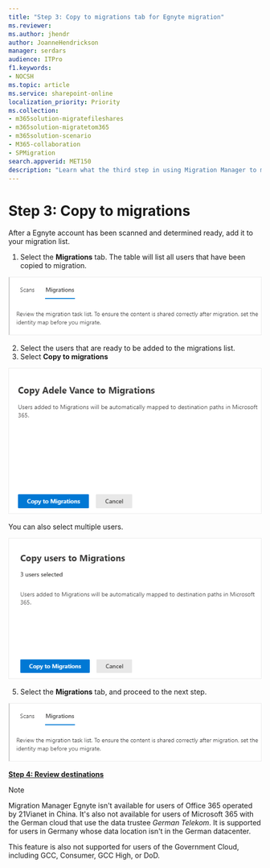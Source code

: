 ```yaml
---
title: "Step 3: Copy to migrations tab for Egnyte migration"
ms.reviewer: 
ms.author: jhendr
author: JoanneHendrickson
manager: serdars
audience: ITPro
f1.keywords:
- NOCSH
ms.topic: article
ms.service: sharepoint-online
localization_priority: Priority
ms.collection:
- m365solution-migratefileshares
- m365solution-migratetom365
- m365solution-scenario 
- M365-collaboration
- SPMigration
search.appverid: MET150
description: "Learn what the third step in using Migration Manager to migrate Egnyte."
---
```


# Step 3: Copy to migrations

After a Egnyte account has been scanned and determined ready, add it to your migration list.  

1. Select the **Migrations** tab. The table will list all users that have been copied to migration.

![Migrations tab](media/mm-box-migration-tab.png)

2. Select the users that are ready to be added to the migrations list.
3. Select **Copy to migrations**


![Egnyte copy to migrations confirm](media/mm-box-copy-migrations-confirm.png)

 You can also select multiple users.

![Egnyte copy to migration multiple users](media/mm-box-copy-migrations-multiple-confirm.png)


5. Select the **Migrations** tab, and proceed to the next step.

![Migrations tab](media/mm-box-migration-tab.png)


[**Step 4: Review destinations**](mm-egnyte-step4-review-destinations.md)


>[!NOTE]
>Migration Manager Egnyte isn't available for users of Office 365 operated by 21Vianet in China. It's also not available for users of Microsoft 365 with the German cloud that use the data trustee *German Telekom*. It is supported for users in Germany whose data location isn't in the German datacenter.
>
> This feature is also not supported for users of the Government Cloud, including GCC, Consumer, GCC High, or DoD.